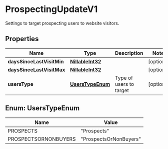 

# ProspectingUpdateV1

Settings to target prospecting users to website visitors.

## Properties

| Name | Type | Description | Notes |
|------------ | ------------- | ------------- | -------------|
|**daysSinceLastVisitMin** | [**NillableInt32**](NillableInt32.md) |  |  [optional] |
|**daysSinceLastVisitMax** | [**NillableInt32**](NillableInt32.md) |  |  [optional] |
|**usersType** | [**UsersTypeEnum**](#UsersTypeEnum) | Type of users to target |  [optional] |



## Enum: UsersTypeEnum

| Name | Value |
|---- | -----|
| PROSPECTS | &quot;Prospects&quot; |
| PROSPECTSORNONBUYERS | &quot;ProspectsOrNonBuyers&quot; |



